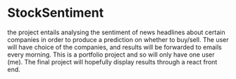 # StockSentiment
the project entails analysing the sentiment of news headlines about certain companies in order to produce a prediction on whether to buy/sell. The user will have choice of the companies, and results will be forwarded to emails every morning. This is a portfolio project and so will only have one user (me). The final project will hopefully display results through a react front end.
